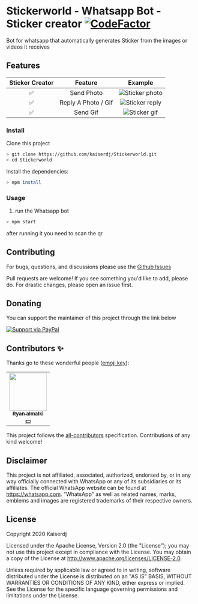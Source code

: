 # Stickerworld - Whatsapp Bot - Sticker creator [![CodeFactor](https://www.codefactor.io/repository/github/kaiserdj/stickerworld/badge)](https://www.codefactor.io/repository/github/kaiserdj/stickerworld)
Bot for whatsapp that automatically generates Sticker from the images or videos it receives

## Features

| Sticker Creator |                Feature           |                                                         Example                                                     |
| :-----------: | :--------------------------------: | :-----------------------------------------------------------------------------------------------------------------: |
|       ✅       | Send Photo                       |![Sticker photo](https://user-images.githubusercontent.com/5487950/97725908-fde28c80-1ace-11eb-9f7b-7cb1fc9063b9.gif)|
|       ✅       | Reply A Photo / Gif              |![Sticker reply](https://user-images.githubusercontent.com/5487950/97725958-0aff7b80-1acf-11eb-8987-be41f35497ee.gif)|
|       ✅       | Send Gif                         |![Sticker gif](https://user-images.githubusercontent.com/5487950/97725988-12bf2000-1acf-11eb-86b4-7e9522d89069.gif)  |

### Install
Clone this project

```bash
> git clone https://github.com/kaiserdj/Stickerworld.git
> cd Stickerworld
```

Install the dependencies:

```bash
> npm install
```

### Usage
1. run the Whatsapp bot

```bash
> npm start
```

after running it you need to scan the qr

## Contributing

For bugs, questions, and discussions please use the [Github Issues](https://github.com/kaiserdj/Stickerworld/issues)

Pull requests are welcome! If you see something you'd like to add, please do. For drastic changes, please open an issue first.

## Donating

You can support the maintainer of this project through the link below

[![Support via PayPal](https://cdn.rawgit.com/twolfson/paypal-github-button/1.0.0/dist/button.svg)](https://www.paypal.me/kaiserdj/)

## Contributors ✨

Thanks go to these wonderful people ([emoji key](https://allcontributors.org/docs/en/emoji-key)):

<!-- ALL-CONTRIBUTORS-LIST:START - Do not remove or modify this section -->
<!-- prettier-ignore-start -->
<!-- markdownlint-disable -->
<table>
  <tr>
    <td align="center"><a href="https://github.com/ry2n711"><img src="https://avatars1.githubusercontent.com/u/36896768?v=4" width="100px;" alt=""/><br /><sub><b>Ryan almalki</b></sub></a><br /><a href="#financial-ry2n711" title="Financial">💵</a></td>
  </tr>
</table>

<!-- markdownlint-enable -->
<!-- prettier-ignore-end -->
<!-- ALL-CONTRIBUTORS-LIST:END -->

This project follows the [all-contributors](https://github.com/all-contributors/all-contributors) specification. Contributions of any kind welcome!

## Disclaimer

This project is not affiliated, associated, authorized, endorsed by, or in any way officially connected with WhatsApp or any of its subsidiaries or its affiliates. The official WhatsApp website can be found at https://whatsapp.com. "WhatsApp" as well as related names, marks, emblems and images are registered trademarks of their respective owners.

## License

Copyright 2020 Kaiserdj

Licensed under the Apache License, Version 2.0 (the "License");
you may not use this project except in compliance with the License.
You may obtain a copy of the License at http://www.apache.org/licenses/LICENSE-2.0.

Unless required by applicable law or agreed to in writing, software
distributed under the License is distributed on an "AS IS" BASIS,
WITHOUT WARRANTIES OR CONDITIONS OF ANY KIND, either express or implied.
See the License for the specific language governing permissions and
limitations under the License.
